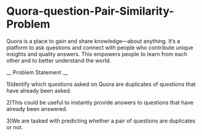 # Quora-question-Pair-Similarity-Problem
Quora is a place to gain and share knowledge—about anything. It’s a platform to ask questions and connect with people who contribute unique insights and quality answers. This empowers people to learn from each other and to better understand the world.


__ Problem Statement __

1)Identify which questions asked on Quora are duplicates of questions that have already been asked.

2)This could be useful to instantly provide answers to questions that have already been answered.

3)We are tasked with predicting whether a pair of questions are duplicates or not.
